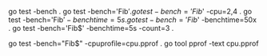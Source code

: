 go test -bench .
go test -bench='Fib$' .
go test -bench='Fib$' -cpu=2,4 .
go test -bench='Fib$' -benchtime=5s .
go test -bench='Fib$' -benchtime=50x .
go test -bench='Fib$' -benchtime=5s -count=3 .

go test -bench="Fib$" -cpuprofile=cpu.pprof .
go tool pprof -text cpu.pprof